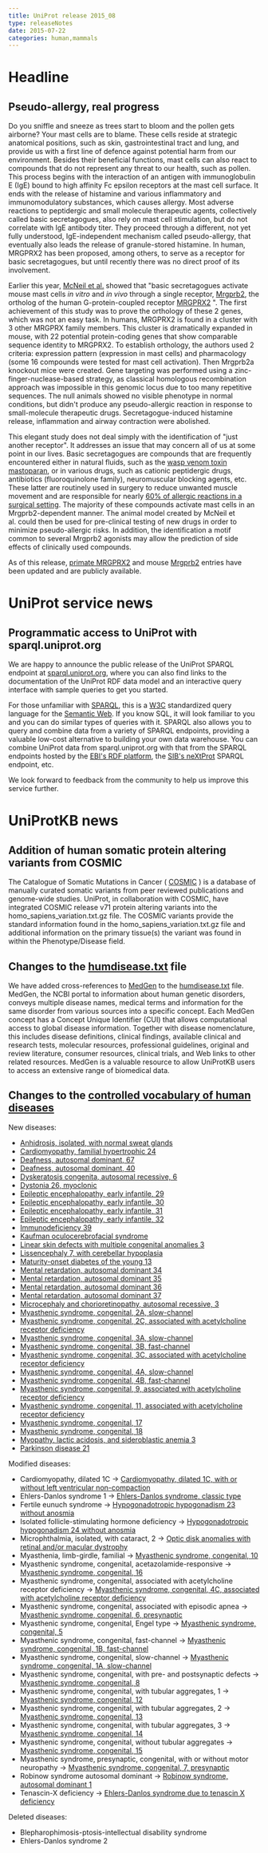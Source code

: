 ```yaml
---
title: UniProt release 2015_08
type: releaseNotes
date: 2015-07-22
categories: human,mammals
---
```


# Headline

## Pseudo-allergy, real progress

Do you sniffle and sneeze as trees start to bloom and the pollen gets airborne? Your mast cells are to blame. These cells reside at strategic anatomical positions, such as skin, gastrointestinal tract and lung, and provide us with a first line of defence against potential harm from our environment. Besides their beneficial functions, mast cells can also react to compounds that do not represent any threat to our health, such as pollen. This process begins with the interaction of an antigen with immunoglobulin E (IgE) bound to high affinity Fc epsilon receptors at the mast cell surface. It ends with the release of histamine and various inflammatory and immunomodulatory substances, which causes allergy. Most adverse reactions to peptidergic and small molecule therapeutic agents, collectively called basic secretagogues, also rely on mast cell stimulation, but do not correlate with IgE antibody titer. They proceed through a different, not yet fully understood, IgE-independent mechanism called pseudo-allergy, that eventually also leads the release of granule-stored histamine. In human, MRGPRX2 has been proposed, among others, to serve as a receptor for basic secretagogues, but until recently there was no direct proof of its involvement.

Earlier this year, [McNeil et al.](http://www.ncbi.nlm.nih.gov/pubmed/25517090) showed that "basic secretagogues activate mouse mast cells *in vitro* and *in vivo* through a single receptor, [Mrgprb2](http://www.uniprot.org/uniprot/?query=Q3KNA1), the ortholog of the human G-protein-coupled receptor [MRGPRX2](http://www.uniprot.org/uniprot/?query=Q96LB1) ". The first achievement of this study was to prove the orthology of these 2 genes, which was not an easy task. In humans, MRGPRX2 is found in a cluster with 3 other MRGPRX family members. This cluster is dramatically expanded in mouse, with 22 potential protein-coding genes that show comparable sequence identity to MRGPRX2. To establish orthology, the authors used 2 criteria: expression pattern (expression in mast cells) and pharmacology (some 16 compounds were tested for mast cell activation). Then Mrgprb2a knockout mice were created. Gene targeting was performed using a zinc-finger-nuclease-based strategy, as classical homologous recombination approach was impossible in this genomic locus due to too many repetitive sequences. The null animals showed no visible phenotype in normal conditions, but didn't produce any pseudo-allergic reaction in response to small-molecule therapeutic drugs. Secretagogue-induced histamine release, inflammation and airway contraction were abolished.

This elegant study does not deal simply with the identification of "just another receptor". It addresses an issue that may concern all of us at some point in our lives. Basic secretagogues are compounds that are frequently encountered either in natural fluids, such as the [wasp venom toxin mastoparan](https://en.wikipedia.org/wiki/Mastoparan), or in various drugs, such as cationic peptidergic drugs, antibiotics (fluoroquinolone family), neuromuscular blocking agents, etc. These latter are routinely used in surgery to reduce unwanted muscle movement and are responsible for nearly [60% of allergic reactions in a surgical setting](http://www.ncbi.nlm.nih.gov/pubmed/21497888). The majority of these compounds activate mast cells in an Mrgprb2-dependent manner. The animal model created by McNeil et al. could then be used for pre-clinical testing of new drugs in order to minimize pseudo-allergic risks. In addition, the identification a motif common to several Mrgprb2 agonists may allow the prediction of side effects of clinically used compounds.

As of this release, [primate MRGPRX2](http://www.uniprot.org/uniprot/?query=gene:mrgprx2+NOT+organism:10090+AND+reviewed:yes) and mouse [Mrgprb2](http://www.uniprot.org/uniprot/?query=Q3KNA1) entries have been updated and are publicly available.

# UniProt service news

## Programmatic access to UniProt with sparql.uniprot.org

We are happy to announce the public release of the UniProt SPARQL endpoint at [sparql.uniprot.org](http://sparql.uniprot.org), where you can also find links to the documentation of the UniProt RDF data model and an interactive query interface with sample queries to get you started.

For those unfamiliar with [SPARQL](https://en.wikipedia.org/wiki/SPARQL), this is a [W3C](https://en.wikipedia.org/wiki/World_Wide_Web_Consortium) standardized query language for the [Semantic Web](https://en.wikipedia.org/wiki/Semantic_Web). If you know SQL, it will look familiar to you and you can do similar types of queries with it. SPARQL also allows you to query and combine data from a variety of SPARQL endpoints, providing a valuable low-cost alternative to building your own data warehouse. You can combine UniProt data from sparql.uniprot.org with that from the SPARQL endpoints hosted by the [EBI's RDF platform](https://www.ebi.ac.uk/rdf/), the [SIB's neXtProt](http://snorql.nextprot.org) SPARQL endpoint, etc.

We look forward to feedback from the community to help us improve this service further.

# UniProtKB news

## Addition of human somatic protein altering variants from COSMIC

The Catalogue of Somatic Mutations in Cancer ( [COSMIC](http://cancer.sanger.ac.uk/cosmic) ) is a database of manually curated somatic variants from peer reviewed publications and genome-wide studies. UniProt, in collaboration with COSMIC, have integrated COSMIC release v71 protein altering variants into the homo\_sapiens\_variation.txt.gz file. The COSMIC variants provide the standard information found in the homo\_sapiens\_variation.txt.gz file and additional information on the primary tissue(s) the variant was found in within the Phenotype/Disease field.

## Changes to the [humdisease.txt](https://ftp.uniprot.org/pub/databases/uniprot/current_release/knowledgebase/complete/docs/humdisease) file

We have added cross-references to [MedGen](http://www.ncbi.nlm.nih.gov/medgen/) to the [humdisease.txt](https://ftp.uniprot.org/pub/databases/uniprot/current_release/knowledgebase/complete/docs/humdisease) file. MedGen, the NCBI portal to information about human genetic disorders, conveys multiple disease names, medical terms and information for the same disorder from various sources into a specific concept. Each MedGen concept has a Concept Unique Identifier (CUI) that allows computational access to global disease information. Together with disease nomenclature, this includes disease definitions, clinical findings, available clinical and research tests, molecular resources, professional guidelines, original and review literature, consumer resources, clinical trials, and Web links to other related resources. MedGen is a valuable resource to allow UniProtKB users to access an extensive range of biomedical data.

## Changes to the [controlled vocabulary of human diseases](https://ftp.uniprot.org/pub/databases/uniprot/current_release/knowledgebase/complete/docs/humdisease)

New diseases:

-   [Anhidrosis, isolated, with normal sweat glands](http://www.uniprot.org/diseases/DI-04405)
-   [Cardiomyopathy, familial hypertrophic 24](http://www.uniprot.org/diseases/DI-04407)
-   [Deafness, autosomal dominant, 67](http://www.uniprot.org/diseases/DI-04416)
-   [Deafness, autosomal dominant, 40](http://www.uniprot.org/diseases/DI-04417)
-   [Dyskeratosis congenita, autosomal recessive, 6](http://www.uniprot.org/diseases/DI-04424)
-   [Dystonia 26, myoclonic](http://www.uniprot.org/diseases/DI-04408)
-   [Epileptic encephalopathy, early infantile, 29](http://www.uniprot.org/diseases/DI-04412)
-   [Epileptic encephalopathy, early infantile, 30](http://www.uniprot.org/diseases/DI-04413)
-   [Epileptic encephalopathy, early infantile, 31](http://www.uniprot.org/diseases/DI-04414)
-   [Epileptic encephalopathy, early infantile, 32](http://www.uniprot.org/diseases/DI-04415)
-   [Immunodeficiency 39](http://www.uniprot.org/diseases/DI-04423)
-   [Kaufman oculocerebrofacial syndrome](http://www.uniprot.org/diseases/DI-04406)
-   [Linear skin defects with multiple congenital anomalies 3](http://www.uniprot.org/diseases/DI-04409)
-   [Lissencephaly 7, with cerebellar hypoplasia](http://www.uniprot.org/diseases/DI-04422)
-   [Maturity-onset diabetes of the young 13](http://www.uniprot.org/diseases/DI-04404)
-   [Mental retardation, autosomal dominant 34](http://www.uniprot.org/diseases/DI-04418)
-   [Mental retardation, autosomal dominant 35](http://www.uniprot.org/diseases/DI-04419)
-   [Mental retardation, autosomal dominant 36](http://www.uniprot.org/diseases/DI-04420)
-   [Mental retardation, autosomal dominant 37](http://www.uniprot.org/diseases/DI-04421)
-   [Microcephaly and chorioretinopathy, autosomal recessive, 3](http://www.uniprot.org/diseases/DI-04411)
-   [Myasthenic syndrome, congenital, 2A, slow-channel](http://www.uniprot.org/diseases/DI-04393)
-   [Myasthenic syndrome, congenital, 2C, associated with acetylcholine receptor deficiency](http://www.uniprot.org/diseases/DI-04398)
-   [Myasthenic syndrome, congenital, 3A, slow-channel](http://www.uniprot.org/diseases/DI-04394)
-   [Myasthenic syndrome, congenital, 3B, fast-channel](http://www.uniprot.org/diseases/DI-04395)
-   [Myasthenic syndrome, congenital, 3C, associated with acetylcholine receptor deficiency](http://www.uniprot.org/diseases/DI-04399)
-   [Myasthenic syndrome, congenital, 4A, slow-channel](http://www.uniprot.org/diseases/DI-04397)
-   [Myasthenic syndrome, congenital, 4B, fast-channel](http://www.uniprot.org/diseases/DI-04396)
-   [Myasthenic syndrome, congenital, 9, associated with acetylcholine receptor deficiency](http://www.uniprot.org/diseases/DI-04400)
-   [Myasthenic syndrome, congenital, 11, associated with acetylcholine receptor deficiency](http://www.uniprot.org/diseases/DI-04401)
-   [Myasthenic syndrome, congenital, 17](http://www.uniprot.org/diseases/DI-04402)
-   [Myasthenic syndrome, congenital, 18](http://www.uniprot.org/diseases/DI-04403)
-   [Myopathy, lactic acidosis, and sideroblastic anemia 3](http://www.uniprot.org/diseases/DI-04410)
-   [Parkinson disease 21](http://www.uniprot.org/diseases/DI-04425)

Modified diseases:

-   Cardiomyopathy, dilated 1C -&gt; [Cardiomyopathy, dilated 1C, with or without left ventricular non-compaction](http://www.uniprot.org/diseases/DI-00212)
-   Ehlers-Danlos syndrome 1 -&gt; [Ehlers-Danlos syndrome, classic type](http://www.uniprot.org/diseases/DI-00436)
-   Fertile eunuch syndrome -&gt; [Hypogonadotropic hypogonadism 23 without anosmia](http://www.uniprot.org/diseases/DI-01614)
-   Isolated follicle-stimulating hormone deficiency -&gt; [Hypogonadotropic hypogonadism 24 without anosmia](http://www.uniprot.org/diseases/DI-01840)
-   Microphthalmia, isolated, with cataract, 2 -&gt; [Optic disk anomalies with retinal and/or macular dystrophy](http://www.uniprot.org/diseases/DI-00757)
-   Myasthenia, limb-girdle, familial -&gt; [Myasthenic syndrome, congenital, 10](http://www.uniprot.org/diseases/DI-00494)
-   Myasthenic syndrome, congenital, acetazolamide-responsive -&gt; [Myasthenic syndrome, congenital, 16](http://www.uniprot.org/diseases/DI-00365)
-   Myasthenic syndrome, congenital, associated with acetylcholine receptor deficiency -&gt; [Myasthenic syndrome, congenital, 4C, associated with acetylcholine receptor deficiency](http://www.uniprot.org/diseases/DI-00369)
-   Myasthenic syndrome, congenital, associated with episodic apnea -&gt; [Myasthenic syndrome, congenital, 6, presynaptic](http://www.uniprot.org/diseases/DI-00370)
-   Myasthenic syndrome, congenital, Engel type -&gt; [Myasthenic syndrome, congenital, 5](http://www.uniprot.org/diseases/DI-00366)
-   Myasthenic syndrome, congenital, fast-channel -&gt; [Myasthenic syndrome, congenital, 1B, fast-channel](http://www.uniprot.org/diseases/DI-00367)
-   Myasthenic syndrome, congenital, slow-channel -&gt; [Myasthenic syndrome, congenital, 1A, slow-channel](http://www.uniprot.org/diseases/DI-00368)
-   Myasthenic syndrome, congenital, with pre- and postsynaptic defects -&gt; [Myasthenic syndrome, congenital, 8](http://www.uniprot.org/diseases/DI-04109)
-   Myasthenic syndrome, congenital, with tubular aggregates, 1 -&gt; [Myasthenic syndrome, congenital, 12](http://www.uniprot.org/diseases/DI-03084)
-   Myasthenic syndrome, congenital, with tubular aggregates, 2 -&gt; [Myasthenic syndrome, congenital, 13](http://www.uniprot.org/diseases/DI-03511)
-   Myasthenic syndrome, congenital, with tubular aggregates, 3 -&gt; [Myasthenic syndrome, congenital, 14](http://www.uniprot.org/diseases/DI-04340)
-   Myasthenic syndrome, congenital, without tubular aggregates -&gt; [Myasthenic syndrome, congenital, 15](http://www.uniprot.org/diseases/DI-04339)
-   Myasthenic syndrome, presynaptic, congenital, with or without motor neuropathy -&gt; [Myasthenic syndrome, congenital, 7, presynaptic](http://www.uniprot.org/diseases/DI-04255)
-   Robinow syndrome autosomal dominant -&gt; [Robinow syndrome, autosomal dominant 1](http://www.uniprot.org/diseases/DI-03227)
-   Tenascin-X deficiency -&gt; [Ehlers-Danlos syndrome due to tenascin X deficiency](http://www.uniprot.org/diseases/DI-01097)

Deleted diseases:

-   Blepharophimosis-ptosis-intellectual disability syndrome
-   Ehlers-Danlos syndrome 2
